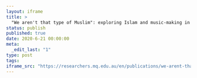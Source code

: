 ```yaml
---
layout: iframe
title: >
  "We aren't that type of Muslim": exploring Islam and music-making in Istanbul
status: publish
published: true
date: 2020-6-21 00:00:00
meta:
  _edit_last: "1"
type: post
tags:
iframe_src: "https://researchers.mq.edu.au/en/publications/we-arent-that-type-of-muslim-exploring-islam-and-music-making-in-"
---
```

        